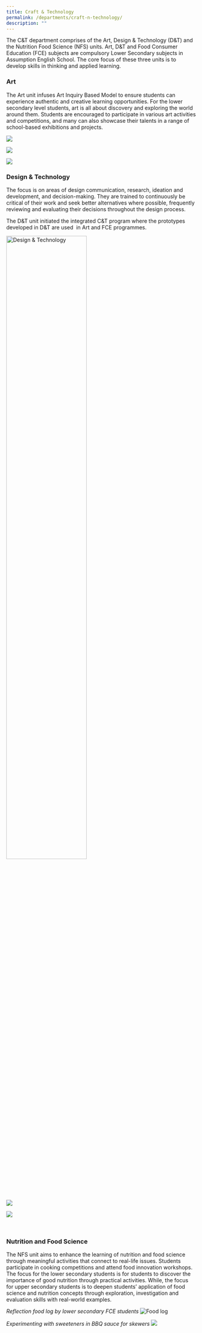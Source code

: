 ```yaml
---
title: Craft & Technology
permalink: /departments/craft-n-technology/
description: ""
---
```

The C&amp;T department comprises of the Art, Design &amp; Technology (D&amp;T) and the Nutrition Food Science (NFS) units. Art, D&amp;T and Food Consumer Education (FCE) subjects are compulsory Lower Secondary subjects in Assumption English School. The core focus of these three units is to develop skills in thinking and applied learning.

 


### Art

 The Art unit infuses Art Inquiry Based Model to ensure students can experience authentic and creative learning opportunities. For the lower secondary level students, art is all about discovery and exploring the world around them. Students are encouraged to participate in various art activities and competitions, and many can also showcase their talents in a range of school-based exhibitions and projects.

![](/images/2023%203e%20mural%20painting.jpg)

![](/images/2023%203e%20students%20at%20aps.jpeg)

![](/images/art%20unit%20picture%202.jpg)
### Design &amp; Technology

 The focus is on areas of design communication, research, ideation and development, and decision-making. They are trained to continuously be critical of their work and seek better alternatives where possible, frequently reviewing and evaluating their decisions throughout the design process.

The D&amp;T unit initiated the integrated C&amp;T program where the prototypes developed in D&amp;T are used&nbsp; in Art and FCE programmes.

<style>  
img {  
  display: block;  
  margin-left: auto;  
  margin-right: auto;  
}  
</style>  
<img src="/images/dnt1.jpeg" alt="Design &amp; Technology" style="width:65%;">  
  
![](/images/d_t%20unit%20picture%201.jfif)

![](/images/d_t%20unit%20picture%204.jfif)

<br>

### Nutrition and Food Science

The NFS unit aims to enhance the learning of nutrition and food science through meaningful activities that connect to real-life issues. Students participate in cooking competitions and attend food innovation workshops. The focus for the lower secondary students is for students to discover the importance of good nutrition through practical activities. While, the focus for upper secondary students is to deepen students’ application of food science and nutrition concepts through exploration, investigation and evaluation skills with real-world examples.

*Reflection food log by lower secondary FCE students*
![Food log](/images/nfs%20unit%20food%20log%201.jpg)

*Experimenting with sweeteners in BBQ sauce for skewers*
![](/images/nfs%20unit%20%20natural%20sweetener%20-%20fresh%20strawberry%20bbq%20sauce.jpg)






















<br>